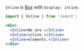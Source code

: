 `Inline` is [Box](../Box/Box.md) with `display: inline`.

```jsx
import { Inline } from 'reakit';

<div>
  <Inline>We are </Inline>
  <Inline>inline </Inline>
  <Inline>elements.</Inline>
</div>
```
